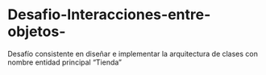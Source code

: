 # Desafio-Interacciones-entre-objetos-
Desafío consistente en diseñar e implementar la arquitectura de clases  con nombre entidad principal “Tienda”
